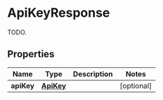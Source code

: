 

# ApiKeyResponse

TODO.
## Properties

Name | Type | Description | Notes
------------ | ------------- | ------------- | -------------
**apiKey** | [**ApiKey**](ApiKey.md) |  |  [optional]




